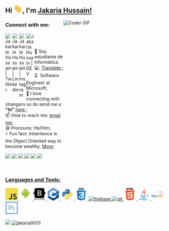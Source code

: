 
## Hi <img src="https://github.com/jakaria9001/jakaria9001/blob/main/Hi.gif" width="28px">, I'm [Jakaria Hussain!](https://jakaria9001.github.io) 
 <!-- https://twitter.com/Jakaria16264561/photo -->
 
 <!-- ![Twitter Follow](https://img.shields.io/twitter/follow/jakaria_hussn?style=social -->

<img align="right" src="https://github.com/jakaria9001/jakaria9001/blob/main/developer.gif" alt="Coder GIF" width="320" height="420">

<h3 align="left">Connect with me:</h3> 
<a href="https://twitter.com/jakaria_hussn" target="_blank">
  <img align="left" alt="Jakaria Hussain | Twitter" width="22px" src="https://cdn.jsdelivr.net/npm/simple-icons@v3/icons/twitter.svg" />
</a>
<a href="https://www.linkedin.com/in/hussain-9001/" target="_blank">
  <img align="left" alt="Jakaria Hussain | Linkedin" width="22px" src="https://cdn.jsdelivr.net/npm/simple-icons@v3/icons/linkedin.svg" />
</a>
<a href="https://www.instagram.com/jak_a_ria_/">
  <img align="left" alt="Jakaria Hussain | Instagram" width="22px" src="https://cdn.jsdelivr.net/npm/simple-icons@v3/icons/instagram.svg" />
</a>
<!--
<a href="https://devfolio.co/@jakaria9001">
  <img align="left" alt="Jakaria Hussain | Devfolio" width="26px" src="https://pbs.twimg.com/profile_images/1212398116101472257/VVvZ_m4A_400x400.png"/>
</a>
-->
<a href="https://dev.to/jakaria9001">
  <img align="left"  alt="Jakaria Hussain | DEV " width="26px" src="https://d2fltix0v2e0sb.cloudfront.net/dev-badge.svg">
</a><br><br>


:telescope: Soy estudiante de informática. 💻; <a href="https://www.deepl.com/translator#es/en/soy%20estudiante%20de%20informatica." target="_blank"> Translate </a>;<br>
:hourglass_flowing_sand: &nbsp;Software Engineer at Microsoft; <br>
💬 I love connecting with strangers so do send me a <b>"hi"</b> <a href="https://www.linkedin.com/in/hussain-9001/" target="_blank"> here </a>; <br>
📫 How to reach me: <a href="mailto:jakariahussain9001@gmail.com" target="_blank">email me</a>; <br>
😄 Pronouns: He/Him; <br>
⚡ Fun fact: Inheritence is the Object Oriented way to become wealthy. <a href="https://www.hongkiat.com/blog/programming-jokes/" target="_blank">More</a>;


![](https://img.shields.io/badge/JavaScript-%3C%2F%3E-blueviolet) ![](https://img.shields.io/badge/C++-%3C%2F%3E-yellow) ![](https://img.shields.io/badge/Python-%7C-0%2C%2022%2C%20100) ![](https://img.shields.io/badge/Data%20Analysis-%7C-yellowgreen) ![](https://img.shields.io/badge/MySQL-%7C-orange) ![](https://img.shields.io/badge/MEAN-%7C-blue)<a href="https://github.com/jakaria9001">

<br>
	
<h3 align="left">Languages and Tools:</h3>
<p align="left">
 <a href="https://developer.mozilla.org/en-US/docs/Web/JavaScript" target="_blank"> <img src="https://raw.githubusercontent.com/devicons/devicon/master/icons/javascript/javascript-original.svg" alt="javascript" width="40" height="40" /> </a>
	<a href="https://developer.android.com" target="_blank"> <img src="https://raw.githubusercontent.com/devicons/devicon/master/icons/android/android-original-wordmark.svg" alt="android" width="40" height="40" /> </a>
	<a href="https://getbootstrap.com" target="_blank"> <img src="https://raw.githubusercontent.com/devicons/devicon/master/icons/bootstrap/bootstrap-plain-wordmark.svg" alt="bootstrap" width="40" height="40" /> </a>
 <a href="https://www.w3schools.com/cpp/" target="_blank"> <img src="https://raw.githubusercontent.com/devicons/devicon/master/icons/cplusplus/cplusplus-original.svg" alt="cplusplus" width="40" height="40" /> </a>
	<a href="https://www.python.org/" target="_blank"> <img src="https://raw.githubusercontent.com/devicons/devicon/master/icons/python/python-original.svg" alt="P" width="40" height="40" /> </a>
	<a href="https://www.w3schools.com/css/" target="_blank"> <img src="https://raw.githubusercontent.com/devicons/devicon/master/icons/css3/css3-original-wordmark.svg" alt="css3" width="40" height="40" /> </a>
	<a href="https://firebase.google.com/" target="_blank"> <img src="https://www.vectorlogo.zone/logos/firebase/firebase-icon.svg" alt="firebase" width="40" height="40" /> </a>
	<a href="https://git-scm.com/" target="_blank"> <img src="https://www.vectorlogo.zone/logos/git-scm/git-scm-icon.svg" alt="git" width="40" height="40" /> </a>
	<a href="https://www.w3.org/html/" target="_blank"> <img src="https://raw.githubusercontent.com/devicons/devicon/master/icons/html5/html5-original-wordmark.svg" alt="html5" width="40" height="40" /> </a>
	<a href="https://www.java.com" target="_blank"> <img src="https://raw.githubusercontent.com/devicons/devicon/master/icons/java/java-original.svg" alt="java" width="40" height="40" /> </a>
	<a href="https://www.mysql.com/" target="_blank"> <img src="https://raw.githubusercontent.com/devicons/devicon/master/icons/mysql/mysql-original-wordmark.svg" alt="mysql" width="40" height="40" /> </a>
	<a href="https://www.photoshop.com/en" target="_blank"> <img src="https://raw.githubusercontent.com/devicons/devicon/master/icons/photoshop/photoshop-line.svg" alt="photoshop" width="40" height="40" /> </a>	
<!-- 	<a href="https://www.photoshop.com/en" target="_blank"> <img align="" height='130px' width='500px' src="https://github-readme-streak-stats.herokuapp.com/?user=jakaria9001&theme=nightowl&hide_border=true&fire=DD2727" alt="jakaria9001" /> </a> -->
</p>
<p>
  <img width="49.5%" src="https://github-readme-stats.vercel.app/api?username=jakaria9001&&show_icons=true&title_color=ffffff&icon_color=bb2acf&text_color=daf7dc&bg_color=151515">
  <img width="49.4%" src="https://github-readme-streak-stats.herokuapp.com/?user=jakaria9001&theme=nightowl&hide_border=true&fire=DD2727" alt="jakaria9001"/>
</p>
